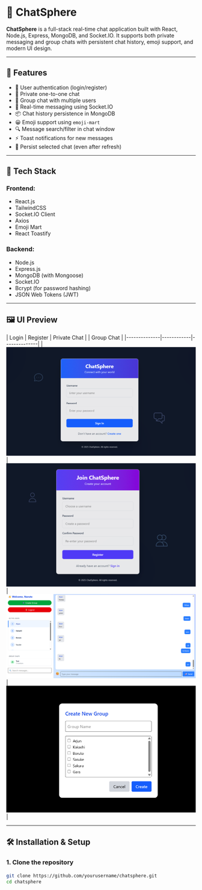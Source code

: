# 💬 ChatSphere

**ChatSphere** is a full-stack real-time chat application built with React, Node.js, Express, MongoDB, and Socket.IO. It supports both private messaging and group chats with persistent chat history, emoji support, and modern UI design.

---

## 🚀 Features

- 🔐 User authentication (login/register)
- 💬 Private one-to-one chat
- 👥 Group chat with multiple users
- 🧠 Real-time messaging using Socket.IO
- 📦 Chat history persistence in MongoDB
- 😀 Emoji support using `emoji-mart`
- 🔍 Message search/filter in chat window
- ⚡ Toast notifications for new messages
- 🔄 Persist selected chat (even after refresh)

---

## 🧱 Tech Stack

### Frontend:
- React.js
- TailwindCSS
- Socket.IO Client
- Axios
- Emoji Mart
- React Toastify

### Backend:
- Node.js
- Express.js
- MongoDB (with Mongoose)
- Socket.IO
- Bcrypt (for password hashing)
- JSON Web Tokens (JWT)

---

## 🖼️ UI Preview

| Login | Register | Private Chat | | Group Chat |
|--------------|------------|--------------|
| ![Login](images/Loginchatsphere.png) | ![Register](images/registerchatsphere.png) | ![chatwindow](images/im2.png) | ![groupchatwindow](images/g1.png) |

---

## 🛠️ Installation & Setup

### 1. Clone the repository

```bash
git clone https://github.com/yourusername/chatsphere.git
cd chatsphere
